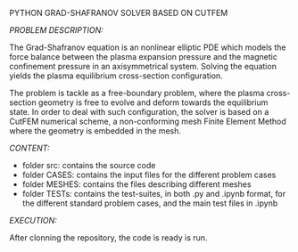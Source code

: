 PYTHON GRAD-SHAFRANOV SOLVER BASED ON CUTFEM

*PROBLEM DESCRIPTION:*

The Grad-Shafranov equation is an nonlinear elliptic PDE which models the force balance between the plasma expansion pressure and the magnetic confinement pressure in an axisymmetrical system. Solving the equation yields the plasma equilibrium cross-section configuration.

The problem is tackle as a free-boundary problem, where the plasma cross-section geometry is free to evolve and deform towards the equilibrium state. In order to deal with such configuration, the solver is based on a CutFEM numerical scheme, a non-conforming mesh Finite Element Method where the geometry is embedded in the mesh. 

*CONTENT:*
- folder src: contains the source code
- folder CASES: contains the input files for the different problem cases
- folder MESHES: contains the files describing different meshes
- folder TESTs: contains the test-suites, in both .py and .ipynb format, for the different standard problem cases, and the main test files in .ipynb

*EXECUTION:*

After clonning the repository, the code is ready is run. 


